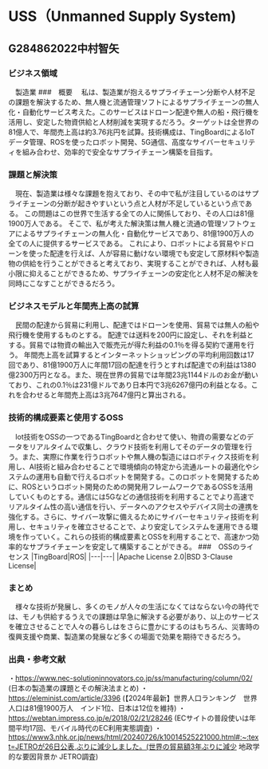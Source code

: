 # USS（Unmanned Supply System)
## G284862022中村智矢
### ビジネス領域
　製造業
###　概要
　私は、製造業が抱えるサプライチェーン分断や人材不足の課題を解決するため、無人機と流通管理ソフトによるサプライチェーンの無人化・自動化サービス考えた。このサービスはドローン配達や無人の船・飛行機を活用し、安定した物資供給と人材削減を実現するだろう。ターゲットは全世界の81億人で、年間売上高は約3.76兆円を試算。技術構成は、TingBoardによるIoTデータ管理、ROSを使ったロボット開発、5G通信、高度なサイバーセキュリティを組み合わせ、効率的で安全なサプライチェーン構築を目指す。
### 課題と解決策
　現在、製造業は様々な課題を抱えており、その中で私が注目しているのはサプライチェーンの分断が起きやすいという点と人材が不足しているという点である。
この問題はこの世界で生活する全ての人に関係しており、その人口は81億1900万人である。
そこで、私が考えた解決策は無人機と流通の管理ソフトウェアによるサプライチェーンの無人化・自動化サービスであり、81億1900万人の全ての人に提供するサービスである。
これにより、ロボットによる貿易やドローンを使った配達を行えば、人が容易に動けない環境でも安定して原材料や製造物の供給を行うことができると考えており、実現することができれば、人材も最小限に抑えることができるため、サプライチェーンの安定化と人材不足の解決を同時にこなすことができるだろう。
### ビジネスモデルと年間売上高の試算
　民間の配達から貿易に利用し、配達ではドローンを使用、貿易では無人の船や飛行機を使用するものとする。
配達では送料を200円に設定し、それを利益とする。貿易では物資の輸出入で販売元が得た利益の0.1％を得る契約で運用を行う。
年間売上高を試算するとインターネットショッピングの平均利用回数は17回であり、81億1900万人に年間17回の配達を行うとすれば配達での利益は1380億2300万円となる。また、現在世界の貿易では年間23兆1144ドルのお金が動いており、これの0.1％は231億ドルであり日本円で3兆6267億円の利益となる。これを合わせると年間売上高は3兆7647億円と算出される。
### 技術的構成要素と使用するOSS
　Iot技術をOSSの一つであるTingBoardと合わせて使い、物資の需要などのデータをリアルタイムで収集し、クラウド技術を利用してそのデータの管理を行う。また、実際に作業を行うロボットや無人機の製造にはロボティクス技術を利用し、AI技術と組み合わせることで環境傾向の特定から流通ルートの最適化やシステムの運用も自動で行えるロボットを開発する。このロボットを開発するために、ROSというロボット開発のための開発用フレームワークであるOSSを活用していくものとする。通信には5Gなどの通信技術を利用することでより高速でリアルタイム性の高い通信を行い、データへのアクセスやデバイス同士の連携を強化する。さらに、サイバー攻撃に備えるためにサイバーセキュリティ技術を利用し、セキュリティを確立させることで、より安定してシステムを運用できる環境を作っていく。これらの技術的構成要素とOSSを利用することで、高速かつ効率的なサプライチェーンを安定して構築することができる。
###　OSSのライセンス
|TingBoard|ROS|
|---|---|
|Apache License 2.0|BSD 3-Clause License|
### まとめ
　様々な技術が発展し、多くのモノが人々の生活になくてはならない今の時代では、モノも供給するうえでの課題は早急に解決する必要があり、以上のサービスを確立させることで人々の暮らしはをさらに豊かにするのはもちろん、災害時の復興支援や商業、製造業の発展など多くの場面で効果を期待できるだろう。
### 出典・参考文献
・https://www.nec-solutioninnovators.co.jp/ss/manufacturing/column/02/ (日本の製造業の課題とその解決法まとめ)
・https://eleminist.com/article/3396
(【2024年最新】世界人口ランキング　世界人口は81億1900万人　インド1位、日本は12位を維持)
・https://webtan.impress.co.jp/e/2018/02/21/28246
(ECサイトの普段使いは年間平均17回、モバイル時代のEC利用実態調査)
・https://www3.nhk.or.jp/news/html/20240726/k10014525221000.html#:~:text=JETROが26日公表,ぶりに減少しました。(世界の貿易額3年ぶりに減少 地政学的な要因背景か JETRO調査)